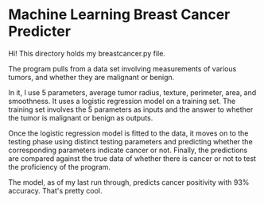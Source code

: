 Machine Learning Breast Cancer Predicter
===
Hi! This directory holds my breastcancer.py file.

The program pulls from a data set involving measurements of various tumors, and whether they are malignant or benign.


In it, I use 5 parameters, average tumor radius, texture, perimeter, area, and smoothness. It uses a logistic regression model on a training set. The training set involves the 5 parameters as inputs and the answer to whether the tumor is malignant or benign as outputs.


Once the logistic regression model is fitted to the data, it moves on to the testing phase using distinct testing parameters and predicting whether the corresponding parameters indicate cancer or not. Finally, the predictions are compared against the true data of whether there is cancer or not to test the proficiency of the program. 

The model, as of my last run through, predicts cancer positivity with 93% accuracy. That's pretty cool.
